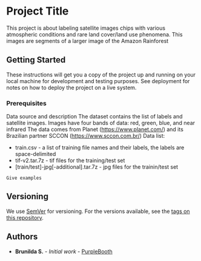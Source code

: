 # Project Title

This project is about labeling satellite images chips with various atmospheric conditions and rare land cover/land use phenomena. This images are segments of a larger image of the Amazon Rainforest


## Getting Started

These instructions will get you a copy of the project up and running on your local machine for development and testing purposes. See deployment for notes on how to deploy the project on a live system.

### Prerequisites

Data source and description
The dataset contains the list of labels and satellite images. Images have four bands of data: red, green, blue, and near infrared
The data comes from Planet (https://www.planet.com/) and its Brazilian partner SCCON (https://www.sccon.com.br/)
Data list:
- train.csv - a list of training file names and their labels, the labels are space-delimited
- tif-v2.tar.7z - tif files for the training/test set
- [train/test]-jpg[-additional].tar.7z - jpg files for the trainin/test set

```
Give examples
```


## Versioning

We use [SemVer](http://semver.org/) for versioning. For the versions available, see the [tags on this repository](https://github.com/your/project/tags). 

## Authors

* **Brunilda S.** - *Initial work* - [PurpleBooth](https://github.com/PurpleBooth)
